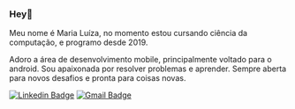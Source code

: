 ### Hey👋

Meu nome é Maria Luíza, no momento estou cursando ciência da computação, e programo desde 2019.

Adoro a área de desenvolvimento mobile, principalmente voltado para o android. Sou apaixonada por resolver problemas e aprender. Sempre aberta para novos desafios e pronta para coisas novas.

[![Linkedin Badge](https://img.shields.io/badge/-Diego%20Fernandes-blue?style=flat-square&logo=Linkedin&logoColor=white&link=https://www.linkedin.com/in/marialuiza-0/)](https://www.linkedin.com/in/marialuiza-0/) 
[![Gmail Badge](https://img.shields.io/badge/-diego.schell.f@gmail.com-FF0000?style=flat-square&logo=Gmail&logoColor=write&link=mailto:mailto:m.luiza1843@gmail.com)](mailto:m.luiza1843@gmail.com)
